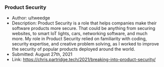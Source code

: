 ### Product Security

* Author: u/tweedge
* Description: Product Security is a role that helps companies make their software products more secure. That could be anything from securing websites, to smart IoT lights, cars, networking software, and much more. My role in Product Security relied on familiarity with coding, security expertise, and creative problem solving, as I worked to improve the security of popular products deployed around the world.
* Submitted: August 27th, 2021
* Link: https://chris.partridge.tech/2021/breaking-into-product-security/
